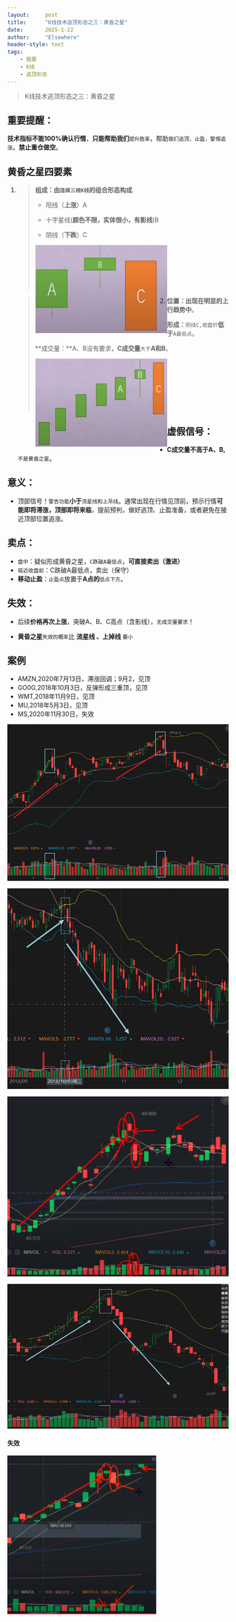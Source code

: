 ```yaml
---
layout: 	post
title: 		"K线技术逃顶形态之三：黄昏之星"
date:       2025-1-22
author: 	"Elsewhere"
header-style: text
tags:
    - 股票  
    - K线
    - 逃顶形态 
---
```


> K线技术逃顶形态之三：黄昏之星

## 重要提醒：

**技术指标不能100%确认行情**，**只能帮助我们**`提升胜率`，帮助`我们逃顶，止盈，警惕追涨`。**禁止重仓做空**。



## 黄昏之星四要素

1. >**组成：**由`连续三根K线`的**组合形态构成**.
   >
   >- 阳线（**上涨**）A
   >
   >- 十字星线(**颜色不限，实体很小，有影线**)B
   >- 阴线（**下跌**）C
   >
   ><img src="/img/2025/01-22-21/1-1.jpg" width = "300" height = "200"  align=left />
   >
   ><br><br><br><br><br><br>

2. > **位置：**出现在明显的**上行趋势中**。
   >
   > **形成：**`阴线C,收盘价`**低于**`A最低点`。
   >
   > **成交量：**A、B没有要求，**C成交量**`大于`**A和B**。
   >
   > <img src="/img/2025/01-22-21/2-1.jpg" width = "300" height = "200"  align=left />
   >
   > <br><br><br><br><br><br><br>



## 虚假信号：

- **C成交量不高于A、B,**`不是黄昏之星`。



## 意义：
- 顶部信号！`警告功能`**小于**`流星线和上吊线`。通常出现在行情见顶前，预示行情**可能即将滞涨，顶部即将来临**，提前预判，做好逃顶、止盈准备，或者避免在接近顶部位置追涨。

## 卖点：

- `盘中`：疑似形成黄昏之星，`C跌破A最低点`，**可直接卖出（激进）**
- `临近收盘前`：C跌破A最低点，卖出（保守）
- **移动止盈**：`止盈点`放置于**A点的**`低点下方`。

## 失效：
- 后续**价格再次上涨**，突破A、B、C高点（含影线），`无成交量要求`！

- **黄昏之星**`失效的概率`比 **流星线 、上掉线** `要小`

## 案例

- AMZN,2020年7月13日，滞涨回调；9月2，见顶
- GO0G,2018年10月3日，反弹形成三重顶，见顶
- WMT,2018年11月9日，见顶
- MU,2018年5月3日，见顶
- MS,2020年11月30日，失效

![img](/img/2025/01-22-21/4.jpg)

![img](/img/2025/01-22-21/5.jpg)

![img](/img/2025/01-22-21/6.jpg)

![img](/img/2025/01-22-21/7.jpg)

#### 失效

![img](/img/2025/01-22-21/8-失效.jpg)
